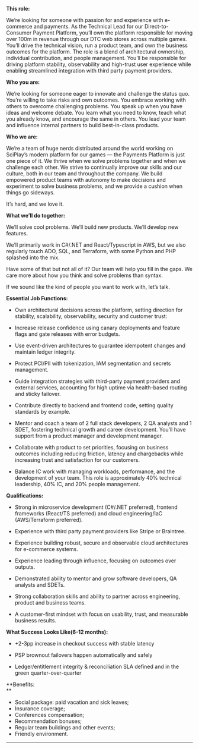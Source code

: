 **This role:**

We’re looking for someone with passion for and experience with e-commerce and
payments. As the Technical Lead for our Direct-to-Consumer Payment Platform,
you’ll own the platform responsible for moving over 100m in revenue through
our DTC web stores across multiple games. You’ll drive the technical vision,
run a product team, and own the business outcomes for the platform. The role
is a blend of architectural ownership, individual contribution, and people
management. You’ll be responsible for driving platform stability,
observability and high-trust user experience while enabling streamlined
integration with third party payment providers.

**Who you are:**

We’re looking for someone eager to innovate and challenge the status quo.
You’re willing to take risks and own outcomes. You embrace working with others
to overcome challenging problems. You speak up when you have ideas and welcome
debate. You learn what you need to know, teach what you already know, and
encourage the same in others. You lead your team and influence internal
partners to build best-in-class products.

**Who we are:**

We’re a team of huge nerds distributed around the world working on SciPlay’s
modern platform for our games — the Payments Platform is just one piece of it.
We thrive when we solve problems together and when we challenge each other. We
strive to continually improve our skills and our culture, both in our team and
throughout the company. We build empowered product teams with autonomy to make
decisions and experiment to solve business problems, and we provide a cushion
when things go sideways.

It’s hard, and we love it.

**What we’ll do together:**

We’ll solve cool problems. We’ll build new products. We’ll develop new
features.

We’ll primarily work in C#/.NET and React/Typescript in AWS, but we also
regularly touch ADO, SQL, and Terraform, with some Python and PHP splashed
into the mix.

Have some of that but not all of it? Our team will help you fill in the gaps.
We care more about how you think and solve problems than syntax.

If we sound like the kind of people you want to work with, let’s talk.  
  

**Essential Job Functions:**

  * Own architectural decisions across the platform, setting direction for stability, scalability, observability, security and customer trust: 

  * Increase release confidence using canary deployments and feature flags and gate releases with error budgets. 

  * Use event-driven architectures to guarantee idempotent changes and maintain ledger integrity. 

  * Protect PCI/PII with tokenization, IAM segmentation and secrets management. 

  * Guide integration strategies with third-party payment providers and external services, accounting for high uptime via health-based routing and sticky failover. 

  * Contribute directly to backend and frontend code, setting quality standards by example. 

  * Mentor and coach a team of 2 full stack developers, 2 QA analysts and 1 SDET, fostering technical growth and career development. You’ll have support from a product manager and development manager. 

  * Collaborate with product to set priorities, focusing on business outcomes including reducing friction, latency and chargebacks while increasing trust and satisfaction for our customers. 
  * Balance IC work with managing workloads, performance, and the development of your team. This role is approximately 40% technical leadership, 40% IC, and 20% people management. 

**Qualifications:**

  * Strong in microservice development (C#/.NET preferred), frontend frameworks (React/TS preferred) and cloud engineering/IaC (AWS/Terraform preferred). 

  * Experience with third party payment providers like Stripe or Braintree. 

  * Experience building robust, secure and observable cloud architectures for e-commerce systems. 

  * Experience leading through influence, focusing on outcomes over outputs. 

  * Demonstrated ability to mentor and grow software developers, QA analysts and SDETs. 

  * Strong collaboration skills and ability to partner across engineering, product and business teams. 
  * A customer-first mindset with focus on usability, trust, and measurable business results. 

**What Success Looks Like(6-12 months):**

  * +2-3pp increase in checkout success with stable latency 

  * PSP brownout failovers happen automatically and safely 

  * Ledger/entitlement integrity & reconciliation SLA defined and in the green quarter-over-quarter

**Benefits:  
**

  * Social package: paid vacation and sick leaves;
  * Insurance coverage;
  * Conferences compensation;
  * Recommendation bonuses;
  * Regular team buildings and other events;
  * Friendly environment.

****